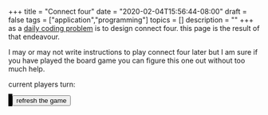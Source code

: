 +++
title = "Connect four"
date = "2020-02-04T15:56:44-08:00"
draft = false
tags = ["application","programming"]
topics = []
description = ""
+++
as a [daily coding problem](https://www.dailycodingproblem.com/) is to design connect four. 
this page is the result of that endeavour. 

I may or may not write instructions to play connect four later but I am sure if you have played the board game 
you can figure this one out without too much help.

<!--more-->
 
<div id="application">
	<p>current players turn: <span id="player"></span></p>
	<canvas id="gameBoard" width="700px" height="600px" style="border: 4px black solid"></canvas>
	<button id="updateGameData">refresh the game</button>
	<script src="js/connect_four.js"></script>
</div>
